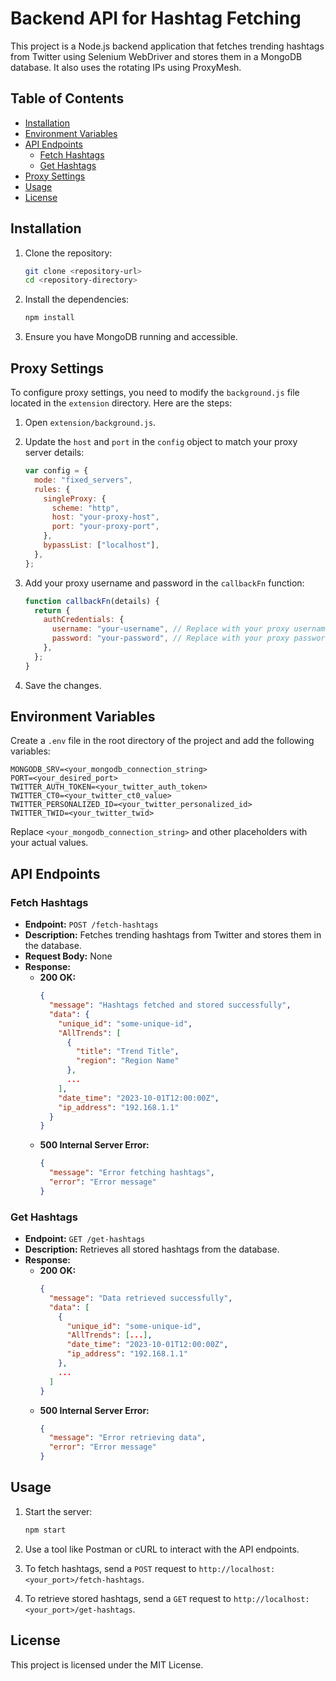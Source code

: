# Backend API for Hashtag Fetching

This project is a Node.js backend application that fetches trending hashtags from Twitter using Selenium WebDriver and stores them in a MongoDB database. It also uses the rotating IPs using ProxyMesh.

## Table of Contents

- [Installation](#installation)
- [Environment Variables](#environment-variables)
- [API Endpoints](#api-endpoints)
  - [Fetch Hashtags](#fetch-hashtags)
  - [Get Hashtags](#get-hashtags)
- [Proxy Settings](#proxy-settings)
- [Usage](#usage)
- [License](#license)

## Installation

1. Clone the repository:

   ```bash
   git clone <repository-url>
   cd <repository-directory>
   ```

2. Install the dependencies:

   ```bash
   npm install
   ```

3. Ensure you have MongoDB running and accessible.

## Proxy Settings

To configure proxy settings, you need to modify the `background.js` file located in the `extension` directory. Here are the steps:

1. Open `extension/background.js`.
2. Update the `host` and `port` in the `config` object to match your proxy server details:

   ```javascript
   var config = {
     mode: "fixed_servers",
     rules: {
       singleProxy: {
         scheme: "http",
         host: "your-proxy-host",
         port: "your-proxy-port",
       },
       bypassList: ["localhost"],
     },
   };
   ```

3. Add your proxy username and password in the `callbackFn` function:

   ```javascript
   function callbackFn(details) {
     return {
       authCredentials: {
         username: "your-username", // Replace with your proxy username
         password: "your-password", // Replace with your proxy password
       },
     };
   }
   ```

4. Save the changes.

## Environment Variables

Create a `.env` file in the root directory of the project and add the following variables:

```
MONGODB_SRV=<your_mongodb_connection_string>
PORT=<your_desired_port>
TWITTER_AUTH_TOKEN=<your_twitter_auth_token>
TWITTER_CT0=<your_twitter_ct0_value>
TWITTER_PERSONALIZED_ID=<your_twitter_personalized_id>
TWITTER_TWID=<your_twitter_twid>
```

Replace `<your_mongodb_connection_string>` and other placeholders with your actual values.

## API Endpoints

### Fetch Hashtags

- **Endpoint:** `POST /fetch-hashtags`
- **Description:** Fetches trending hashtags from Twitter and stores them in the database.
- **Request Body:** None
- **Response:**
  - **200 OK:**
    ```json
    {
      "message": "Hashtags fetched and stored successfully",
      "data": {
        "unique_id": "some-unique-id",
        "AllTrends": [
          {
            "title": "Trend Title",
            "region": "Region Name"
          },
          ...
        ],
        "date_time": "2023-10-01T12:00:00Z",
        "ip_address": "192.168.1.1"
      }
    }
    ```
  - **500 Internal Server Error:**
    ```json
    {
      "message": "Error fetching hashtags",
      "error": "Error message"
    }
    ```

### Get Hashtags

- **Endpoint:** `GET /get-hashtags`
- **Description:** Retrieves all stored hashtags from the database.
- **Response:**
  - **200 OK:**
    ```json
    {
      "message": "Data retrieved successfully",
      "data": [
        {
          "unique_id": "some-unique-id",
          "AllTrends": [...],
          "date_time": "2023-10-01T12:00:00Z",
          "ip_address": "192.168.1.1"
        },
        ...
      ]
    }
    ```
  - **500 Internal Server Error:**
    ```json
    {
      "message": "Error retrieving data",
      "error": "Error message"
    }
    ```

## Usage

1. Start the server:

   ```bash
   npm start
   ```

2. Use a tool like Postman or cURL to interact with the API endpoints.

3. To fetch hashtags, send a `POST` request to `http://localhost:<your_port>/fetch-hashtags`.

4. To retrieve stored hashtags, send a `GET` request to `http://localhost:<your_port>/get-hashtags`.

## License

This project is licensed under the MIT License.
